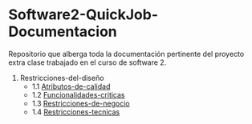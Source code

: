 # Software2-QuickJob-Documentacion

Repositorio que alberga toda la documentación pertinente del proyecto extra clase trabajado en el curso de software 2.

 1. Restricciones-del-diseño
    - 1.1 [Atributos-de-calidad](https://github.com/F3liP3L/Software2-QuickJob-Documentacion/tree/main/Desing-high-level/Restricciones-del-dise%C3%B1o/Atributos-de-calidad)
    - 1.2 [Funcionalidades-criticas](https://github.com/F3liP3L/Software2-QuickJob-Documentacion/tree/main/Desing-high-level/Restricciones-del-dise%C3%B1o/Funcionalidades-criticas)
    - 1.3 [Restricciones-de-negocio](https://github.com/F3liP3L/Software2-QuickJob-Documentacion/tree/main/Desing-high-level/Restricciones-del-dise%C3%B1o/Restricciones-de-negocio)
    - 1.4 [Restricciones-tecnicas](https://github.com/F3liP3L/Software2-QuickJob-Documentacion/tree/main/Desing-high-level/Restricciones-del-dise%C3%B1o/Restricciones-tecnicas)
